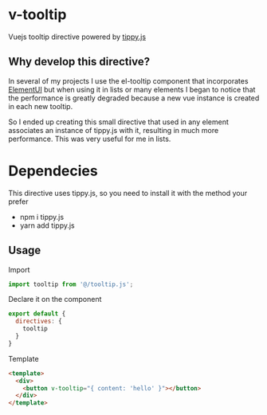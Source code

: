 # v-tooltip
Vuejs tooltip directive powered by [tippy.js](https://atomiks.github.io/tippyjs/)

## Why develop this directive?
In several of my projects I use the el-tooltip component that incorporates [ElementUI](https://element.eleme.io/#/en-US) but when using it in lists or many elements I began to notice that the performance is greatly degraded because a new vue instance is created in each new tooltip.

So I ended up creating this small directive that used in any element associates an instance of tippy.js with it, resulting in much more performance. This was very useful for me in lists.

# Dependecies
This directive uses tippy.js, so you need to install it with the method your prefer
- npm i tippy.js 
- yarn add tippy.js


## Usage

Import
```javascript
import tooltip from '@/tooltip.js';
```

Declare it on the component
```javascript
export default {
  directives: {
    tooltip
  }
}
```

Template
```html
<template>
  <div>
    <button v-tooltip="{ content: 'hello' }"></button>
  </div>
</template>
```


